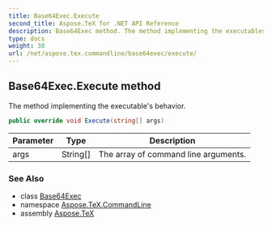 ```yaml
---
title: Base64Exec.Execute
second_title: Aspose.TeX for .NET API Reference
description: Base64Exec method. The method implementing the executables behavior
type: docs
weight: 30
url: /net/aspose.tex.commandline/base64exec/execute/
---
```

## Base64Exec.Execute method

The method implementing the executable's behavior.

```csharp
public override void Execute(string[] args)
```

| Parameter | Type | Description |
| --- | --- | --- |
| args | String[] | The array of command line arguments. |

### See Also

* class [Base64Exec](../)
* namespace [Aspose.TeX.CommandLine](../../base64exec/)
* assembly [Aspose.TeX](../../../)


